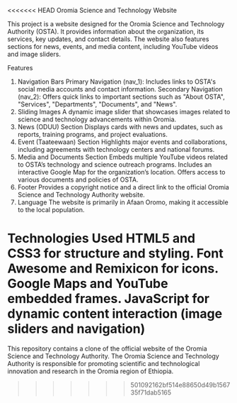 <<<<<<< HEAD
Oromia Science and Technology Website

This project is a website designed for the Oromia Science and Technology Authority (OSTA). It provides information about the organization, its services, key updates, and contact details. The website also features sections for news, events, and media content, including YouTube videos and image sliders.

Features
1. Navigation Bars
Primary Navigation (nav_1): Includes links to OSTA's social media accounts and contact information.
Secondary Navigation (nav_2): Offers quick links to important sections such as "About OSTA", "Services", "Departments", "Documents", and "News".
2. Sliding Images
A dynamic image slider that showcases images related to science and technology advancements within Oromia.
3. News (ODUU) Section
Displays cards with news and updates, such as reports, training programs, and project evaluations.
4. Event (Taateewaan) Section
Highlights major events and collaborations, including agreements with technology centers and national forums.
5. Media and Documents Section
Embeds multiple YouTube videos related to OSTA’s technology and science outreach programs.
Includes an interactive Google Map for the organization’s location.
Offers access to various documents and policies of OSTA.
6. Footer
Provides a copyright notice and a direct link to the official Oromia Science and Technology Authority website.
7. Language
The website is primarily in Afaan Oromo, making it accessible to the local population.

Technologies Used
HTML5 and CSS3 for structure and styling.
Font Awesome and Remixicon for icons.
Google Maps and YouTube embedded frames.
JavaScript for dynamic content interaction (image sliders and navigation)
=======
This repository contains a clone of the official website of the Oromia Science and Technology Authority. The Oromia Science and Technology Authority is responsible for promoting scientific and technological innovation and research in the Oromia region of Ethiopia.
>>>>>>> 501092162bf514e88650d49b156735f71dab5165
